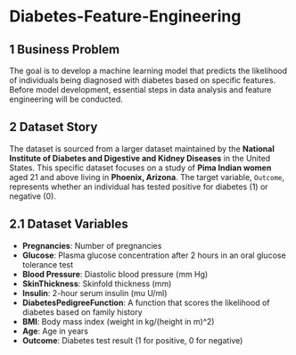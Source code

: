 # Diabetes-Feature-Engineering


## 1 Business Problem
The goal is to develop a machine learning model that predicts the likelihood of individuals being diagnosed with diabetes based on specific features. Before model development, essential steps in data analysis and feature engineering will be conducted.

## 2 Dataset Story
The dataset is sourced from a larger dataset maintained by the **National Institute of Diabetes and Digestive and Kidney Diseases** in the United States. This specific dataset focuses on a study of **Pima Indian women** aged 21 and above living in **Phoenix, Arizona**. The target variable, `Outcome`, represents whether an individual has tested positive for diabetes (1) or negative (0).

## 2.1 Dataset Variables
- **Pregnancies**: Number of pregnancies
- **Glucose**: Plasma glucose concentration after 2 hours in an oral glucose tolerance test
- **Blood Pressure**: Diastolic blood pressure (mm Hg)
- **SkinThickness**: Skinfold thickness (mm)
- **Insulin**: 2-hour serum insulin (mu U/ml)
- **DiabetesPedigreeFunction**: A function that scores the likelihood of diabetes based on family history
- **BMI**: Body mass index (weight in kg/(height in m)^2)
- **Age**: Age in years
- **Outcome**: Diabetes test result (1 for positive, 0 for negative)
